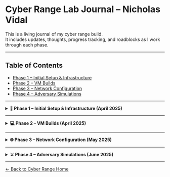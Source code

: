 # Cyber Range Lab Journal – Nicholas Vidal

This is a living journal of my cyber range build.  
It includes updates, thoughts, progress tracking, and roadblocks as I work through each phase.

---

## Table of Contents
- [Phase 1 – Initial Setup & Infrastructure](#-phase-1--initial-setup--infrastructure-april-2025)
- [Phase 2 – VM Builds](#-phase-2--vm-builds-april-2025)
- [Phase 3 – Network Configuration](#-phase-3--network-configuration-may-2025)
- [Phase 4 – Adversary Simulations](#-phase-4--adversary-simulations-june-2025)

---

<details>
<summary><strong>🧱 Phase 1 – Initial Setup & Infrastructure (April 2025)</strong></summary>

### April 13, 2025
- [x] Repo created and pushed to GitHub  
- [x] Fixed license badge  
- [x] Folder structure added  
- [ ] Need to upload ISOs  
- [ ] Waiting for 1TB SSD  

**Progress:** ✅✅✅⬜⬜ (3/5)

</details>

---

<details>
<summary><strong>💻 Phase 2 – VM Builds (April 2025)</strong></summary>

### April 14, 2025 *(planned)*
- [ ] Upload Kali, Windows, pfSense ISOs  
- [ ] Create `proxmox_vm_builds/` scripts  
- [ ] Test one successful VM deployment  
- [ ] Document install configs in `docs/vm_notes.md`

**Progress:** ⬜⬜⬜⬜ (0/4)

</details>

---

<details>
<summary><strong>🌐 Phase 3 – Network Configuration (May 2025)</strong></summary>

### Coming Soon
- [ ] pfSense segmented VLANs  
- [ ] Configure Home Assistant for visibility  
- [ ] Document routes + firewall rules

</details>

---

<details>
<summary><strong>⚔️ Phase 4 – Adversary Simulations (June 2025)</strong></summary>

### Coming Soon
- [ ] Deploy Caldera, Atomic Red Team, or similar  
- [ ] Simulate ransomware scenario  
- [ ] Record detection pipeline results

</details>

---

[← Back to Cyber Range Home](../index.html)
